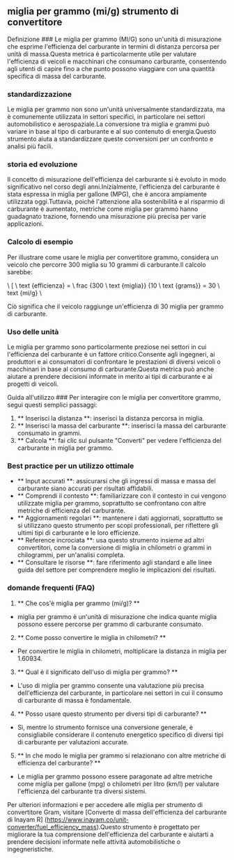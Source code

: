 ## miglia per grammo (mi/g) strumento di convertitore

Definizione ###
Le miglia per grammo (MI/G) sono un'unità di misurazione che esprime l'efficienza del carburante in termini di distanza percorsa per unità di massa.Questa metrica è particolarmente utile per valutare l'efficienza di veicoli e macchinari che consumano carburante, consentendo agli utenti di capire fino a che punto possono viaggiare con una quantità specifica di massa del carburante.

### standardizzazione
Le miglia per grammo non sono un'unità universalmente standardizzata, ma è comunemente utilizzata in settori specifici, in particolare nei settori automobilistico e aerospaziale.La conversione tra miglia e grammi può variare in base al tipo di carburante e al suo contenuto di energia.Questo strumento aiuta a standardizzare queste conversioni per un confronto e analisi più facili.

### storia ed evoluzione
Il concetto di misurazione dell'efficienza del carburante si è evoluto in modo significativo nel corso degli anni.Inizialmente, l'efficienza del carburante è stata espressa in miglia per gallone (MPG), che è ancora ampiamente utilizzata oggi.Tuttavia, poiché l'attenzione alla sostenibilità e al risparmio di carburante è aumentato, metriche come miglia per grammo hanno guadagnato trazione, fornendo una misurazione più precisa per varie applicazioni.

### Calcolo di esempio
Per illustrare come usare le miglia per convertitore grammo, considera un veicolo che percorre 300 miglia su 10 grammi di carburante.Il calcolo sarebbe:

\ [
\ text {efficienza} = \ frac {300 \ text {miglia}} {10 \ text {grams}} = 30 \ text {mi/g}
\

Ciò significa che il veicolo raggiunge un'efficienza di 30 miglia per grammo di carburante.

### Uso delle unità
Le miglia per grammo sono particolarmente preziose nei settori in cui l'efficienza del carburante è un fattore critico.Consente agli ingegneri, ai produttori e ai consumatori di confrontare le prestazioni di diversi veicoli o macchinari in base al consumo di carburante.Questa metrica può anche aiutare a prendere decisioni informate in merito ai tipi di carburante e ai progetti di veicoli.

Guida all'utilizzo ###
Per interagire con le miglia per convertitore grammo, segui questi semplici passaggi:

1. ** Inserisci la distanza **: inserisci la distanza percorsa in miglia.
2. ** Inserisci la massa del carburante **: inserisci la massa del carburante consumato in grammi.
3. ** Calcola **: fai clic sul pulsante "Converti" per vedere l'efficienza del carburante in miglia per grammo.

### Best practice per un utilizzo ottimale
- ** Input accurati **: assicurarsi che gli ingressi di massa e massa del carburante siano accurati per risultati affidabili.
- ** Comprendi il contesto **: familiarizzare con il contesto in cui vengono utilizzate miglia per grammo, soprattutto se confrontano con altre metriche di efficienza del carburante.
- ** Aggiornamenti regolari **: mantenere i dati aggiornati, soprattutto se si utilizzano questo strumento per scopi professionali, per riflettere gli ultimi tipi di carburante e le loro efficienze.
- ** Reference incrociata **: usa questo strumento insieme ad altri convertitori, come la conversione di miglia in chilometri o grammi in chilogrammi, per un'analisi completa.
- ** Consultare le risorse **: fare riferimento agli standard e alle linee guida del settore per comprendere meglio le implicazioni dei risultati.

### domande frequenti (FAQ)

1. ** Che cos'è miglia per grammo (mi/g)? **
- miglia per grammo è un'unità di misurazione che indica quante miglia possono essere percorse per grammo di carburante consumato.

2. ** Come posso convertire le miglia in chilometri? **
- Per convertire le miglia in chilometri, moltiplicare la distanza in miglia per 1.60934.

3. ** Qual è il significato dell'uso di miglia per grammo? **
- L'uso di miglia per grammo consente una valutazione più precisa dell'efficienza del carburante, in particolare nei settori in cui il consumo di carburante di massa è fondamentale.

4. ** Posso usare questo strumento per diversi tipi di carburante? **
- Sì, mentre lo strumento fornisce una conversione generale, è consigliabile considerare il contenuto energetico specifico di diversi tipi di carburante per valutazioni accurate.

5. ** In che modo le miglia per grammo si relazionano con altre metriche di efficienza del carburante? **
- Le miglia per grammo possono essere paragonate ad altre metriche come miglia per gallone (mpg) o chilometri per litro (km/l) per valutare l'efficienza del carburante tra diversi sistemi.

Per ulteriori informazioni e per accedere alle miglia per strumento di convertitore Gram, visitare [Converte di massa dell'efficienza del carburante di Inayam R] (https://www.inayam.co/unit-converter/fuel_efficiency_mass).Questo strumento è progettato per migliorare la tua comprensione dell'efficienza del carburante e aiutarti a prendere decisioni informate nelle attività automobilistiche o ingegneristiche.
